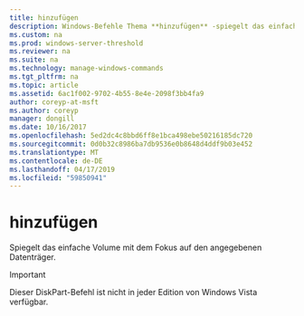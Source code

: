 ```yaml
---
title: hinzufügen
description: Windows-Befehle Thema **hinzufügen** -spiegelt das einfache Volume mit dem Fokus auf den angegebenen Datenträger.
ms.custom: na
ms.prod: windows-server-threshold
ms.reviewer: na
ms.suite: na
ms.technology: manage-windows-commands
ms.tgt_pltfrm: na
ms.topic: article
ms.assetid: 6ac1f002-9702-4b55-8e4e-2098f3bb4fa9
author: coreyp-at-msft
ms.author: coreyp
manager: dongill
ms.date: 10/16/2017
ms.openlocfilehash: 5ed2dc4c8bbd6ff8e1bca498ebe50216185dc720
ms.sourcegitcommit: 0d0b32c8986ba7db9536e0b8648d4ddf9b03e452
ms.translationtype: MT
ms.contentlocale: de-DE
ms.lasthandoff: 04/17/2019
ms.locfileid: "59850941"
---
```

# <a name="add"></a>hinzufügen



Spiegelt das einfache Volume mit dem Fokus auf den angegebenen Datenträger.

> [!IMPORTANT]
> Dieser DiskPart-Befehl ist nicht in jeder Edition von Windows Vista verfügbar.

